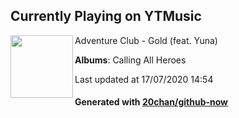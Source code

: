 ## Currently Playing on YTMusic

[<img align="left" width="100" src="https://lh3.googleusercontent.com/DDejkGQYQQpxbhXHoZfJ3XivBc1ke5Q3c-mAHngNnr9C7_5az3uyA8famHNxnATUJJTDsypbA82G8up6VA">](https://music.youtube.com/channel/UCKo2HYwW-g0RPJ8zvU0CcUg)

Adventure Club - Gold (feat. Yuna)

**Albums**: Calling All Heroes

Last updated at 17/07/2020 14:54

#### Generated with [20chan/github-now](https://github.com/20chan/github-now)


<!--
**20chan/20chan** is a ✨ _special_ ✨ repository because its `README.md` (this file) appears on your GitHub profile.

Here are some ideas to get you started:

- 🔭 I’m currently working on ...
- 🌱 I’m currently learning ...
- 👯 I’m looking to collaborate on ...
- 🤔 I’m looking for help with ...
- 💬 Ask me about ...
- 📫 How to reach me: ...
- 😄 Pronouns: ...
- ⚡ Fun fact: ...
-->
